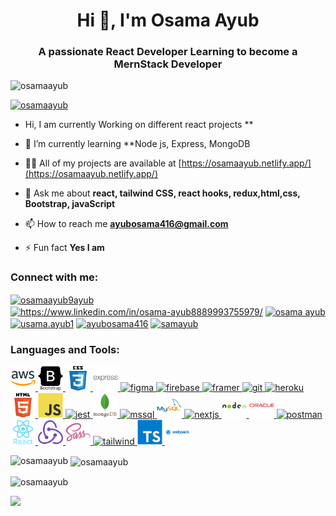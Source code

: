 <h1 align="center">Hi 👋, I'm Osama Ayub</h1>
<h3 align="center">A passionate React Developer Learning  to become  a MernStack Developer</h3>

<p align="left"> <img src="https://komarev.com/ghpvc/?username=osamaayub&label=Profile%20views&color=0e75b6&style=flat" alt="osamaayub" /> </p>

<p align="left"> <a href="https://github.com/ryo-ma/github-profile-trophy"><img src="https://github-profile-trophy.vercel.app/?username=osamaayub" alt="osamaayub" /></a> </p>

- Hi, I am currently Working on different  react projects **

- 🌱 I’m currently learning **Node js, Express, MongoDB

- 👨‍💻 All of my projects are available at [https://osamaayub.netlify.app/](https://osamaayub.netlify.app/)

- 💬 Ask me about **react, tailwind CSS, react hooks, redux,html,css, Bootstrap, javaScript**

- 📫 How to reach me **ayubosama416@gmail.com**

- ⚡ Fun fact **Yes I am**

<h3 align="left">Connect with me:</h3>
<p align="left">
<a href="https://twitter.com/osamaayub9ayub" target="blank"><img align="center" src="https://raw.githubusercontent.com/osamaayub/github-profile-readme-generator/master/src/images/icons/Social/twitter.svg" alt="osamaayub9ayub" height="30" width="40" /></a>
<a href="https://linkedin.com/in/https://www.linkedin.com/in/osama-ayub8889993755979/" target="blank"><img align="center" src="https://raw.githubusercontent.com/osamaayub/github-profile-readme-generator/master/src/images/icons/Social/linked-in-alt.svg" alt="https://www.linkedin.com/in/osama-ayub8889993755979/" height="30" width="40" /></a>
<a href="https://fb.com/osama ayub" target="blank"><img align="center" src="https://raw.githubusercontent.com/osamaayub/github-profile-readme-generator/master/src/images/icons/Social/facebook.svg" alt="osama ayub" height="30" width="40" /></a>
<a href="https://instagram.com/usama.ayub1" target="blank"><img align="center" src="https://raw.githubusercontent.com/osamaayub/github-profile-readme-generator/master/src/images/icons/Social/instagram.svg" alt="usama.ayub1" height="30" width="40" /></a>
<a href="https://www.hackerrank.com/ayubosama416" target="blank"><img align="center" src="https://raw.githubusercontent.com/osamaayub/github-profile-readme-generator/master/src/images/icons/Social/hackerrank.svg" alt="ayubosama416" height="30" width="40" /></a>
<a href="https://www.leetcode.com/samayub" target="blank"><img align="center" src="https://raw.githubusercontent.com/osamaayub/github-profile-readme-generator/master/src/images/icons/Social/leet-code.svg" alt="samayub" height="30" width="40" /></a>
</p>

<h3 align="left">Languages and Tools:</h3>
<p align="left"> <a href="https://aws.amazon.com" target="_blank" rel="noreferrer"> <img src="https://raw.githubusercontent.com/devicons/devicon/master/icons/amazonwebservices/amazonwebservices-original-wordmark.svg" alt="aws" width="40" height="40"/> </a> <a href="https://getbootstrap.com" target="_blank" rel="noreferrer"> <img src="https://raw.githubusercontent.com/devicons/devicon/master/icons/bootstrap/bootstrap-plain-wordmark.svg" alt="bootstrap" width="40" height="40"/> </a> <a href="https://www.w3schools.com/css/" target="_blank" rel="noreferrer"> <img src="https://raw.githubusercontent.com/devicons/devicon/master/icons/css3/css3-original-wordmark.svg" alt="css3" width="40" height="40"/> </a> <a href="https://expressjs.com" target="_blank" rel="noreferrer"> <img src="https://raw.githubusercontent.com/devicons/devicon/master/icons/express/express-original-wordmark.svg" alt="express" width="40" height="40"/> </a> <a href="https://www.figma.com/" target="_blank" rel="noreferrer"> <img src="https://www.vectorlogo.zone/logos/figma/figma-icon.svg" alt="figma" width="40" height="40"/> </a> <a href="https://firebase.google.com/" target="_blank" rel="noreferrer"> <img src="https://www.vectorlogo.zone/logos/firebase/firebase-icon.svg" alt="firebase" width="40" height="40"/> </a> <a href="https://www.framer.com/" target="_blank" rel="noreferrer"> <img src="https://www.vectorlogo.zone/logos/framer/framer-icon.svg" alt="framer" width="40" height="40"/> </a> <a href="https://git-scm.com/" target="_blank" rel="noreferrer"> <img src="https://www.vectorlogo.zone/logos/git-scm/git-scm-icon.svg" alt="git" width="40" height="40"/> </a> <a href="https://heroku.com" target="_blank" rel="noreferrer"> <img src="https://www.vectorlogo.zone/logos/heroku/heroku-icon.svg" alt="heroku" width="40" height="40"/> </a> <a href="https://www.w3.org/html/" target="_blank" rel="noreferrer"> <img src="https://raw.githubusercontent.com/devicons/devicon/master/icons/html5/html5-original-wordmark.svg" alt="html5" width="40" height="40"/> </a> <a href="https://developer.mozilla.org/en-US/docs/Web/JavaScript" target="_blank" rel="noreferrer"> <img src="https://raw.githubusercontent.com/devicons/devicon/master/icons/javascript/javascript-original.svg" alt="javascript" width="40" height="40"/> </a> <a href="https://jestjs.io" target="_blank" rel="noreferrer"> <img src="https://www.vectorlogo.zone/logos/jestjsio/jestjsio-icon.svg" alt="jest" width="40" height="40"/> </a> <a href="https://www.mongodb.com/" target="_blank" rel="noreferrer"> <img src="https://raw.githubusercontent.com/devicons/devicon/master/icons/mongodb/mongodb-original-wordmark.svg" alt="mongodb" width="40" height="40"/> </a> <a href="https://www.microsoft.com/en-us/sql-server" target="_blank" rel="noreferrer"> <img src="https://www.svgrepo.com/show/303229/microsoft-sql-server-logo.svg" alt="mssql" width="40" height="40"/> </a> <a href="https://www.mysql.com/" target="_blank" rel="noreferrer"> <img src="https://raw.githubusercontent.com/devicons/devicon/master/icons/mysql/mysql-original-wordmark.svg" alt="mysql" width="40" height="40"/> </a> <a href="https://nextjs.org/" target="_blank" rel="noreferrer"> <img src="https://cdn.worldvectorlogo.com/logos/nextjs-2.svg" alt="nextjs" width="40" height="40"/> </a> <a href="https://nodejs.org" target="_blank" rel="noreferrer"> <img src="https://raw.githubusercontent.com/devicons/devicon/master/icons/nodejs/nodejs-original-wordmark.svg" alt="nodejs" width="40" height="40"/> </a> <a href="https://www.oracle.com/" target="_blank" rel="noreferrer"> <img src="https://raw.githubusercontent.com/devicons/devicon/master/icons/oracle/oracle-original.svg" alt="oracle" width="40" height="40"/> </a> <a href="https://postman.com" target="_blank" rel="noreferrer"> <img src="https://www.vectorlogo.zone/logos/getpostman/getpostman-icon.svg" alt="postman" width="40" height="40"/> </a> <a href="https://reactjs.org/" target="_blank" rel="noreferrer"> <img src="https://raw.githubusercontent.com/devicons/devicon/master/icons/react/react-original-wordmark.svg" alt="react" width="40" height="40"/> </a> <a href="https://redux.js.org" target="_blank" rel="noreferrer"> <img src="https://raw.githubusercontent.com/devicons/devicon/master/icons/redux/redux-original.svg" alt="redux" width="40" height="40"/> </a> <a href="https://sass-lang.com" target="_blank" rel="noreferrer"> <img src="https://raw.githubusercontent.com/devicons/devicon/master/icons/sass/sass-original.svg" alt="sass" width="40" height="40"/> </a> <a href="https://tailwindcss.com/" target="_blank" rel="noreferrer"> <img src="https://www.vectorlogo.zone/logos/tailwindcss/tailwindcss-icon.svg" alt="tailwind" width="40" height="40"/> </a> <a href="https://www.typescriptlang.org/" target="_blank" rel="noreferrer"> <img src="https://raw.githubusercontent.com/devicons/devicon/master/icons/typescript/typescript-original.svg" alt="typescript" width="40" height="40"/> </a> <a href="https://webpack.js.org" target="_blank" rel="noreferrer"> <img src="https://raw.githubusercontent.com/devicons/devicon/d00d0969292a6569d45b06d3f350f463a0107b0d/icons/webpack/webpack-original-wordmark.svg" alt="webpack" width="40" height="40"/> </a> </p>

<p><img align="left" src="https://github-readme-stats.vercel.app/api/top-langs?username=osamaayub&show_icons=true&locale=en&layout=compact" alt="osamaayub" /></p>

<p>&nbsp;<img align="center" src="https://github-readme-stats.vercel.app/api?username=osamaayub&show_icons=true&locale=en" alt="osamaayub" /></p>

<p><img align="center" src="https://github-readme-streak-stats.herokuapp.com/?user=osamaayub&" alt="osamaayub" /></p>
<p><img src="https://api.netlify.com/api/v1/badges/502bb712-8911-4c91-ad22-1ad89f4c2f36/deploy-status"/></p>
